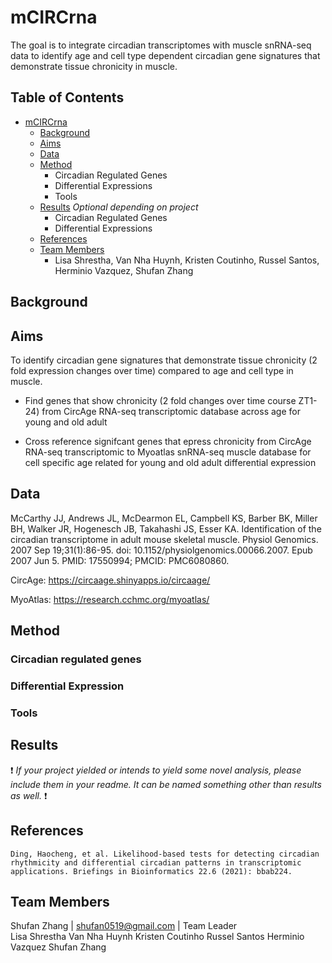 # mCIRCrna
The goal is to integrate circadian transcriptomes with muscle snRNA-seq data to identify age and cell type dependent circadian gene signatures that demonstrate tissue chronicity in muscle.


## Table of Contents

- [mCIRCrna](#team-repo-template)
    - [Background](#background)
    - [Aims](#aims)
    - [Data](#data)
    - [Method](#method)
        - Circadian Regulated Genes
        - Differential Expressions
        - Tools
    - [Results](#results) _Optional depending on project_
        - Circadian Regulated Genes
        - Differential Expressions
    - [References](#references)
    - [Team Members](#team-members)
         -  Lisa Shrestha, Van Nha Huynh, Kristen Coutinho, Russel Santos, Herminio Vazquez, Shufan Zhang

## Background

## Aims

To identify circadian gene signatures that demonstrate tissue chronicity (2 fold expression changes over time) compared to age and cell type in muscle.

- Find genes that show chronicity (2 fold changes over time course ZT1-24) from CircAge RNA-seq transcriptomic database across age for young and old adult

- Cross reference signifcant genes that epress chronicity from CircAge RNA-seq transcriptomic to Myoatlas snRNA-seq muscle database for cell specific age related for young and old adult differential expression

## Data

McCarthy JJ, Andrews JL, McDearmon EL, Campbell KS, Barber BK, Miller BH, Walker JR, Hogenesch JB, Takahashi JS, Esser KA. Identification of the circadian transcriptome in adult mouse skeletal muscle. Physiol Genomics. 2007 Sep 19;31(1):86-95. doi: 10.1152/physiolgenomics.00066.2007. Epub 2007 Jun 5. PMID: 17550994; PMCID: PMC6080860.

CircAge: https://circaage.shinyapps.io/circaage/

MyoAtlas: https://research.cchmc.org/myoatlas/

## Method

### Circadian regulated genes

### Differential Expression

### Tools

## Results
:exclamation: _If your project yielded or intends to yield some novel analysis, please include them in your readme. It can be named something other than results as well._ :exclamation:

## References
    Ding, Haocheng, et al. Likelihood-based tests for detecting circadian rhythmicity and differential circadian patterns in transcriptomic applications. Briefings in Bioinformatics 22.6 (2021): bbab224.

## Team Members

Shufan Zhang | shufan0519@gmail.com | Team Leader  
Lisa Shrestha
Van Nha Huynh
Kristen Coutinho
Russel Santos
Herminio Vazquez
Shufan Zhang
